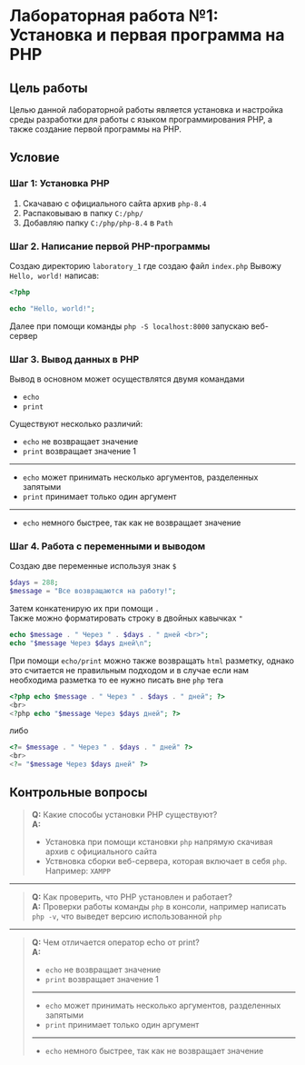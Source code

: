 # Лабораторная работа №1: Установка и первая программа на PHP

## Цель работы

Целью данной лабораторной работы является установка и настройка среды разработки для работы с языком программирования PHP, а также создание первой программы на PHP.

## Условие

### Шаг 1: Установка PHP

1. Скачаваю с официального сайта архив `php-8.4`
2. Распаковываю в папку `C:/php/`
3. Добавляю папку `C:/php/php-8.4` в `Path`

### Шаг 2. Написание первой PHP-программы

Создаю директорию `laboratory_1` где создаю файл `index.php`
Вывожу `Hello, world!` написав:

```php
<?php

echo "Hello, world!";
```

Далее при помощи команды `php -S localhost:8000` запускаю веб-сервер

### Шаг 3. Вывод данных в PHP

Вывод в основном может осуществлятся двумя командами

- `echo`
- `print`

Существуют несколько различий:

- `echo` не возвращает значение
- `print` возвращает значение 1

---

- `echo` может принимать несколько аргументов, разделенных запятыми  
- `print` принимает только один аргумент

---

- `echo` немного быстрее, так как не возвращает значение

### Шаг 4. Работа с переменными и выводом

Создаю две переменные используя знак `$`

```php
$days = 288;
$message = "Все возвращаются на работу!";
```

Затем конкатенирую их при помощи `.`  
Также можно форматировать строку в двойных кавычках `"`

```php
echo $message . " Через " . $days . " дней <br>";
echo "$message Через $days дней\n";
```

При помощи `echo/print` можно также возвращать `html` разметку, однако это считается не правильным подходом и в случае если нам необходима разметка то ее нужно писать вне `php` тега

```php
<?php echo $message . " Через " . $days . " дней"; ?>
<br>
<?php echo "$message Через $days дней"; ?>
```

либо

```php
<?= $message . " Через " . $days . " дней" ?>
<br>
<?= "$message Через $days дней" ?>
```

## Контрольные вопросы

> **Q:** Какие способы установки PHP существуют?  
> **A:**
>
> - Установка при помощи кстановки `php` напрямую скачивая архив с официального сайта
> - Уствновка сборки веб-сервера, которая включает в себя `php`. Например: `XAMPP`

---

> **Q:** Как проверить, что PHP установлен и работает?  
> **A:** Проверки работы команды `php` в консоли, например написать `php -v`, что выведет версию использованной `php`

---

> **Q:** Чем отличается оператор echo от print?  
> **A:**
>
> - `echo` не возвращает значение
> - `print` возвращает значение 1
>
> ---
>
> - `echo` может принимать несколько аргументов, разделенных запятыми  
> - `print` принимает только один аргумент
>
> ---
>
> - `echo` немного быстрее, так как не возвращает значение

